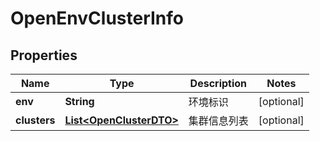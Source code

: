 

# OpenEnvClusterInfo


## Properties

| Name | Type | Description | Notes |
|------------ | ------------- | ------------- | -------------|
|**env** | **String** | 环境标识 |  [optional] |
|**clusters** | [**List&lt;OpenClusterDTO&gt;**](OpenClusterDTO.md) | 集群信息列表 |  [optional] |
